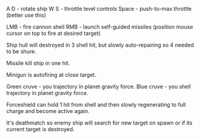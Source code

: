 A D - rotate ship 
W S - throttle level controls
Space - push-to-max throttle (better use this)

LMB - fire cannon shell
RMB - launch self-guided missiles (position mouse cursor on top to fire at desired target)



Ship hull will destroyed in 3 shell hit, but slowly auto-repairing
so 4 needed to be shure.

Missile kill ship in one hit.

Minigun is autofiring at close target.

Green cruve - you trajectory in planet gravity force.
Blue cruve - you shell trajectory in planet gravity force.

Forceshield can hold 1 hit from shell and then slowly regenerating to full charge
and become active again.

It's deathmatch so enemy ship will search for new target on spawn or if its current target is destroyed.






